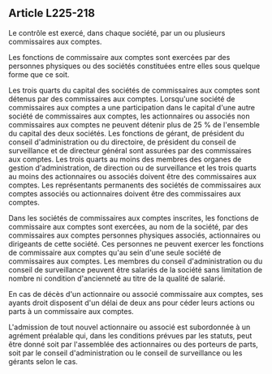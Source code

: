 Article L225-218
----
Le contrôle est exercé, dans chaque société, par un ou plusieurs commissaires
aux comptes.

Les fonctions de commissaire aux comptes sont exercées par des personnes
physiques ou des sociétés constituées entre elles sous quelque forme que ce
soit.

Les trois quarts du capital des sociétés de commissaires aux comptes sont
détenus par des commissaires aux comptes. Lorsqu'une société de commissaires aux
comptes a une participation dans le capital d'une autre société de commissaires
aux comptes, les actionnaires ou associés non commissaires aux comptes ne
peuvent détenir plus de 25 % de l'ensemble du capital des deux sociétés. Les
fonctions de gérant, de président du conseil d'administration ou du directoire,
de président du conseil de surveillance et de directeur général sont assurées
par des commissaires aux comptes. Les trois quarts au moins des membres des
organes de gestion d'administration, de direction ou de surveillance et les
trois quarts au moins des actionnaires ou associés doivent être des commissaires
aux comptes. Les représentants permanents des sociétés de commissaires aux
comptes associés ou actionnaires doivent être des commissaires aux comptes.

Dans les sociétés de commissaires aux comptes inscrites, les fonctions de
commissaire aux comptes sont exercées, au nom de la société, par des
commissaires aux comptes personnes physiques associés, actionnaires ou
dirigeants de cette société. Ces personnes ne peuvent exercer les fonctions de
commissaire aux comptes qu'au sein d'une seule société de commissaires aux
comptes. Les membres du conseil d'administration ou du conseil de surveillance
peuvent être salariés de la société sans limitation de nombre ni condition
d'ancienneté au titre de la qualité de salarié.

En cas de décès d'un actionnaire ou associé commissaire aux comptes, ses ayants
droit disposent d'un délai de deux ans pour céder leurs actions ou parts à un
commissaire aux comptes.

L'admission de tout nouvel actionnaire ou associé est subordonnée à un agrément
préalable qui, dans les conditions prévues par les statuts, peut être donné soit
par l'assemblée des actionnaires ou des porteurs de parts, soit par le conseil
d'administration ou le conseil de surveillance ou les gérants selon le cas.
